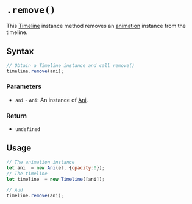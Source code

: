 # `.remove()`
This [Timeline](..) instance method removes an [animation](../../Ani) instance from the timeline.

## Syntax

```js
// Obtain a Timeline instance and call remove()
timeline.remove(ani);
```

### Parameters
+ `ani` - `Ani`: An instance of [Ani](../../Ani).

### Return
+ `undefined`

## Usage

```js
// The animation instance
let ani  = new Ani(el, {opacity:0});
// The timeline
let timeline  = new Timeline([ani]);

// Add
timeline.remove(ani);
```